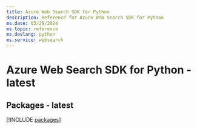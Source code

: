 ```yaml
---
title: Azure Web Search SDK for Python
description: Reference for Azure Web Search SDK for Python
ms.date: 03/29/2024
ms.topic: reference
ms.devlang: python
ms.service: websearch
---
```

# Azure Web Search SDK for Python - latest
## Packages - latest
[!INCLUDE [packages](web-search-index.md)]